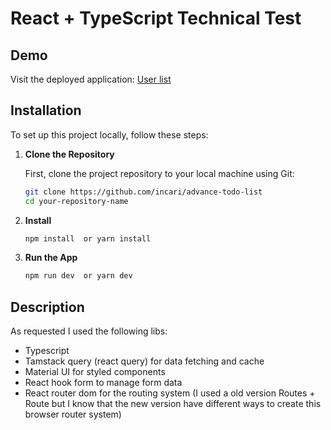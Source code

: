# React + TypeScript Technical Test



## Demo

Visit the deployed application: [User list]()

## Installation

To set up this project locally, follow these steps:

1. **Clone the Repository**

   First, clone the project repository to your local machine using Git:

   ```bash
   git clone https://github.com/incari/advance-todo-list
   cd your-repository-name

   ```

2. **Install**

   ```bash
   npm install  or yarn install

   ```

3. **Run the App**

   ```bash
   npm run dev  or yarn dev
   ```

## Description

As requested I used the following libs:
- Typescript
- Tamstack query (react query) for data fetching and cache
- Material UI for styled components
- React hook form to manage form data 
- React router dom for the routing system (I used a old version Routes + Route but I know that the new version have different ways to create this browser router system)
